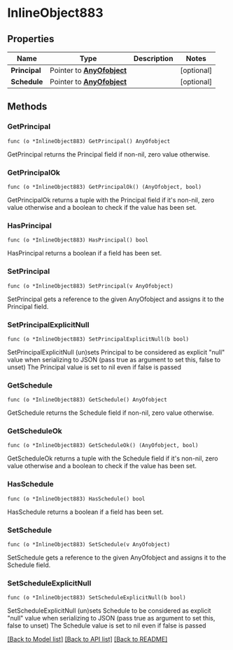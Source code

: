 # InlineObject883

## Properties

Name | Type | Description | Notes
------------ | ------------- | ------------- | -------------
**Principal** | Pointer to [**AnyOfobject**](anyOf&lt;object&gt;.md) |  | [optional] 
**Schedule** | Pointer to [**AnyOfobject**](anyOf&lt;object&gt;.md) |  | [optional] 

## Methods

### GetPrincipal

`func (o *InlineObject883) GetPrincipal() AnyOfobject`

GetPrincipal returns the Principal field if non-nil, zero value otherwise.

### GetPrincipalOk

`func (o *InlineObject883) GetPrincipalOk() (AnyOfobject, bool)`

GetPrincipalOk returns a tuple with the Principal field if it's non-nil, zero value otherwise
and a boolean to check if the value has been set.

### HasPrincipal

`func (o *InlineObject883) HasPrincipal() bool`

HasPrincipal returns a boolean if a field has been set.

### SetPrincipal

`func (o *InlineObject883) SetPrincipal(v AnyOfobject)`

SetPrincipal gets a reference to the given AnyOfobject and assigns it to the Principal field.

### SetPrincipalExplicitNull

`func (o *InlineObject883) SetPrincipalExplicitNull(b bool)`

SetPrincipalExplicitNull (un)sets Principal to be considered as explicit "null" value
when serializing to JSON (pass true as argument to set this, false to unset)
The Principal value is set to nil even if false is passed
### GetSchedule

`func (o *InlineObject883) GetSchedule() AnyOfobject`

GetSchedule returns the Schedule field if non-nil, zero value otherwise.

### GetScheduleOk

`func (o *InlineObject883) GetScheduleOk() (AnyOfobject, bool)`

GetScheduleOk returns a tuple with the Schedule field if it's non-nil, zero value otherwise
and a boolean to check if the value has been set.

### HasSchedule

`func (o *InlineObject883) HasSchedule() bool`

HasSchedule returns a boolean if a field has been set.

### SetSchedule

`func (o *InlineObject883) SetSchedule(v AnyOfobject)`

SetSchedule gets a reference to the given AnyOfobject and assigns it to the Schedule field.

### SetScheduleExplicitNull

`func (o *InlineObject883) SetScheduleExplicitNull(b bool)`

SetScheduleExplicitNull (un)sets Schedule to be considered as explicit "null" value
when serializing to JSON (pass true as argument to set this, false to unset)
The Schedule value is set to nil even if false is passed

[[Back to Model list]](../README.md#documentation-for-models) [[Back to API list]](../README.md#documentation-for-api-endpoints) [[Back to README]](../README.md)


